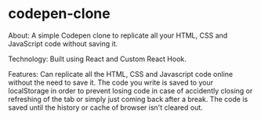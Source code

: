 # codepen-clone
About: A simple Codepen clone to replicate all your HTML, CSS and JavaScript code without saving it.

Technology: Built using React and Custom React Hook.

Features: Can replicate all the HTML, CSS and Javascript code online without the need to save it. The code you write is saved to your localStorage in order to prevent losing code in case of accidently closing or refreshing of the tab or simply just coming back after a break. The code is saved until the history or cache of browser isn't cleared out.

